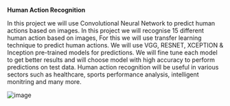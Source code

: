 **Human Action Recognition**

In this project we will use Convolutional Neural Network to predict human actions based on images. In this project we will recognise 15 different human action based on images, For this we will use transfer learning technique to predict human actions.
We will use VGG, RESNET, XCEPTION & Inception pre-trained models for predictions. We will fine tune each model to get better results and  will choose model with high accuracy to perform predictions on test data.
Human action recognition will be useful in various sectors such as healthcare, sports performance analysis, intelligent monitring and many more.

![image](https://github.com/Piya88/Human_Action_Recognition/assets/137636789/6bf0ab61-cb9f-4be6-9aea-cc64c61718a5)



